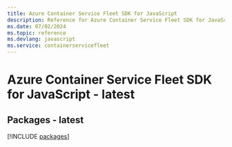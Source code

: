 ```yaml
---
title: Azure Container Service Fleet SDK for JavaScript
description: Reference for Azure Container Service Fleet SDK for JavaScript
ms.date: 07/02/2024
ms.topic: reference
ms.devlang: javascript
ms.service: containerservicefleet
---
```

# Azure Container Service Fleet SDK for JavaScript - latest
## Packages - latest
[!INCLUDE [packages](container-service-fleet-index.md)]